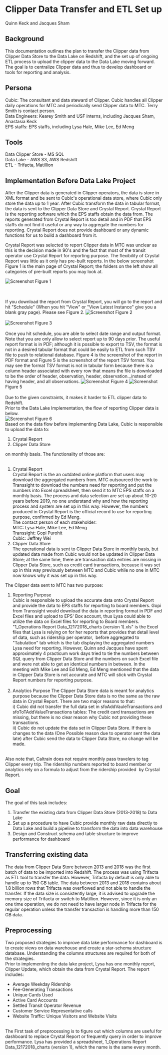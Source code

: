 # Clipper Data Transfer and ETL Set up
Quinn Keck and Jacques Sham<br>

## Background

This documentation outlines the plan to transfer the Clipper data from Clipper Data Store to the Data Lake on Redshift, and the set up of ongoing ETL process to upload the clipper data to the Data Lake moving forward. The goal is to centralize Clipper data and thus to develop dashboard or tools for reporting and analysis. 

## Persona
Cubic: The consultant and data steward of Clipper. Cubic handles all Clipper daily operations for MTC and periodically send Clipper data to MTC. Terry Smith is contact person.
<br>
Data Engineers: Kearey Smith and USF interns, including Jacques Sham, Anastasia Keck
<br>
EPS staffs: EPS staffs, including Lysa Hale, Mike Lee, Ed Meng

## Tools
Data Clipper Store - MS SQL<br>
Data Lake - AWS S3, AWS Redshift<br>
ETL - Trifacta, Matillion<br>

## Implementation Before Data Lake Project
After the Clipper data is generated in Clipper operators, the data is store in XML format and be sent to Cubic's operational data store, where Cubic only store the data up to 1 year. After Cubic transform the data in tabular format, the data is sent to the Clipper Data Store and Crystal Report. Crystal Report is the reporting software which the EPS staffs obtain the data from. The reports generated from Crystal Report is too detail and in PDF that EPS staffs do not find it useful or any way to aggregate the numbers for reporting. Crystal Report does not provide dashboard or any dynamic functions for us to build a dashboard from it.
<br>

Crystal Report was selected to report Clipper data in MTC was unclear as this is the decision made in 90's and the fact that most of the transit operator use Crystal Report for reporting purpose. The flexibility of Crystal Report was little as it only has pre-built reports. In the below screenshot Figure 1 is the main page of Crystal Report; the folders on the left show all categories of pre-built reports you may look at.
<br>

![Screenshot](image/fig1.png)
Figure 1

<br><br>
If you download the report from Crystal Report, you will go to the report and hit "Schedule" (When you hit "View" or "View Latest Instance" give you a blank gray page). Please see Figure 2.
![Screenshot](image/fig2.png)
Figure 2
<br><br>
![Screenshot](image/fig3.png)
Figure 3
<br><br>
Once you hit schedule, you are able to select date range and output format. Note that you are only allow to select report up to 90 days prior. The useful report format is in PDF; although it is possible to export to TSV, the format is not in a desired tabular format that could be easily to ETL from such TSV file to push to relational database. Figure 4 is the screenshot of the report in PDF format and Figure 5 is the screenshot of the report TSV format. You may see the format TSV format is not in tabular form because there is a column header associated with every row that means the file is downloaded to be the order of header, observation, header, observation...instead of having header, and all observations.
![Screenshot](image/fig4.png)
Figure 4
![Screenshot](image/fig5.png)
Figure 5
<br><br>
Due to the given constraints, it makes it harder to ETL clipper data to Redshift.<br>
Prior to the Data Lake Implementation, the flow of reporting Clipper data is below.<br>
![Screenshot](image/fig6.png)
Figure 6
<br>
Based on the data flow before implementing Data Lake, Cubic is responsible to upload the data to:<br>
1) Crystal Report<br>
2) Clipper Data Store<br>

on monthly basis. The functionality of those are:<br><br>
1) Crystal Report<br>
Crystal Report is the an outdated online platform that users may download the aggregated numbers from. MTC outsourced the work to Transsight to download the numbers need for reporting and put the numbers into Excel spreadsheet, then send it to MTC EPS staffs on a monthly basis. The process and data selection are set up about 10-20 years before 2019, no one understand why and how the reporting process and system are set up in this way. However, the numbers produced in Crystal Report is the official record to use for reporting purpose, confirmed by Ed Meng.<br>
The contact person of each stakeholder:<br>
MTC: Lysa Hale, Mike Lee, Ed Meng<br>
Transsight: Gopi Purohit<br>
Cubic: Jeffrey Wei<br>
2) Clipper Data Store<br>
The operational data is sent to Clipper Data Store in monthly basis, but updated data made from Cubic would not be updated in Clipper Data Store; at the same time, there are transaction data entries are missing in Clipper Data Store, such as credit card transactions, because it was set up in this way previously between MTC and Cubic while no one in MTC now knows why it was set up in this way.<br>

The Clipper data sent to MTC has two purpose:<br>
1) Reporting Purpose<br>
Cubic is responsible to upload the accurate data onto Crystal Report and provide the data to EPS staffs for reporting to board members. Gopi from Transsight would download the data in reporting format in PDF and Excel files and upload to EPS' Box account, thus Lysa could able to utilize the data on Excel files for reporting to Board members. "1_Operations Report Data_12172018_charts (version 1).xls" is the Excel files that Lysa is relying on for her reports that provides that detail level of data, such as ridership per operator,  before aggregated to "Tabulation" tab which is the tab displaying the aggregated numbers Lysa need for reporting. However, Quinn and Jacques have spent approximately 4 practicum work days tried to tie the numbers between SQL query from Clipper Data Store and the numbers on such Excel file and were not able to get an identical numbers in between. In the meeting with Mike Lee and Ed Meng, Ed Meng mentioned that the data in Clipper Data Store is not accurate and MTC will stick with Crystal Report numbers for reporting purpose.
<br><br>
2) Analytics Purpose
The Clipper Data Store data is meant for analytics purpose because the Clipper Data Store data is no the same as the raw data in Crystal Report. There are two major reasons to that:<br>
i) Cubic did not transfer the full data set in sfoAddVauleTransactions and sfoToTAddValueTransactions tables: The credit card transactions are missing, but there is no clear reason why Cubic not providing these transactions. <br>
ii) Cubic do not update the data set in Clipper Data Store. If there is changes to the data (One Possible reason due to operator sent the data late) after Cubic send the data to Clipper Data Store, no change will be made.<br><br>

Also note that, Caltrain does not require monthly pass travelers to tag Clipper every trip. The ridership numbers reported to board member or analytics rely on a formula to adjust from the ridership provided  by Crystal Report. 

## Goal

The goal of this task includes:<br>
1) Transfer the existing data from Clipper Data Store (2013-2018) to Data Lake<br>
2) Set up a procedure to have Cubic provide monthly raw data directly to Data Lake and build a pipeline to transform the data into data warehouse<br>
3) Design and Construct schema and table structure to improve performance for dashboard<br>

## Transferring existing data
The data from Clipper Data Store between 2013 and 2018 was the first batch of data to be imported into Redshift. The process was using Trifacta as ETL tool to transfer the data. However, Trifacta by default is only able to handle up to 150 GB table. The data between 2013 and 2018 contains about 1.8 billion rows that Trifacta was overflowed and not able to handle the transfer. If the data size is consistently large, it is advised to upgrade the memory size of Trifacta or switch to Matillion. However, since it is only an one time operation, we do not need to have larger node in Trifacta for the regular operation unless the transfer transaction is handling more than 150 GB data.

## Preprocessing
Two proposed strategies to improve data lake performance for dashboard is to create views on data warehouse and create a star-schema structure database. Understanding the columns structures are required for both of the strategies.<br>
Prior to implementing the data lake project, Lysa has one monthly report, Clipper Update, which obtain the data from Crystal Report. The report includes:<br>
* Average Weekday Ridership
* Fee-Generating Transactions
* Unique Cards Used
* Active Card Accounts
* Settled Transit Operator Revenue
* Customer Service Representative calls
* Website Traffic: Unique Visitors and Website Visits
<br><br>

The First task of preprocessing is to figure out which columns are useful for dashboard to replace Crystal Report or frequently query in order to improve performance. Lysa has provided a spreadsheet, 1_Operations Report Data_12172018_charts (version 1), which the name is the same every month. 